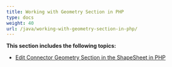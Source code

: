 ```yaml
---
title: Working with Geometry Section in PHP
type: docs
weight: 40
url: /java/working-with-geometry-section-in-php/
---
```


**This section includes the following topics:**

- [Edit Connector Geometry Section in the ShapeSheet in PHP](/diagram/java/edit-connector-geometry-section-in-the-shapesheet-in-php-html/)
